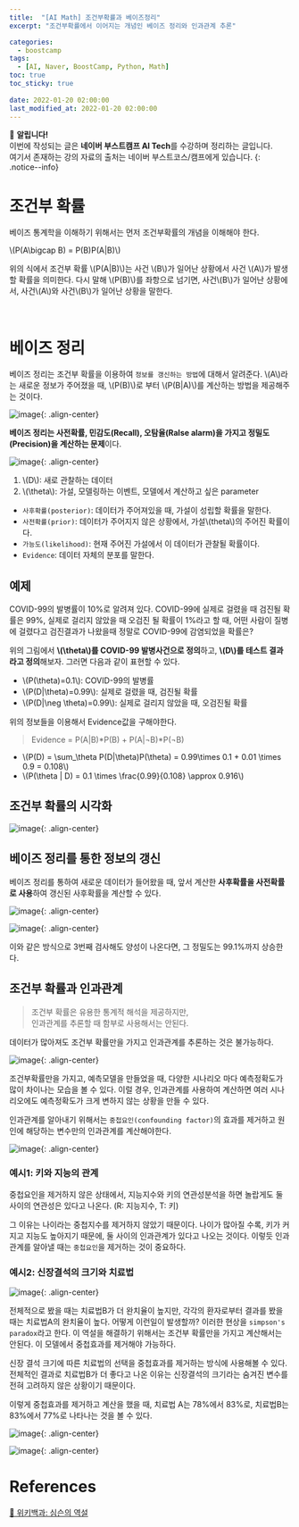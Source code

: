```yaml
---
title:  "[AI Math] 조건부확률과 베이즈정리"
excerpt: "조건부확률에서 이어지는 개념인 베이즈 정리와 인과관계 추론"

categories:
  - boostcamp
tags:
  - [AI, Naver, BoostCamp, Python, Math]
toc: true
toc_sticky: true
 
date: 2022-01-20 02:00:00
last_modified_at: 2022-01-20 02:00:00
---
```

📌 **알립니다!**<br>
이번에 작성되는 글은 **네이버 부스트캠프 AI Tech**를 수강하며 정리하는 글입니다.<br>
여기서 존재하는 강의 자료의 출처는 네이버 부스트코스/캠프에게 있습니다.
{: .notice--info}

# 조건부 확률
베이즈 통계학을 이해하기 위해서는 먼저 조건부확률의 개념을 이해해야 한다.

\\(P(A\bigcap B) = P(B)P(A\|B)\\)


위의 식에서 조건부 확률 \\(P(A\|B)\\)는 사건 \\(B\\)가 일어난 상황에서 사건 \\(A\\)가 발생할 확률을 의미한다. 다시 말해 \\(P(B)\\)를 좌항으로 넘기면, 사건\\(B\\)가 일어난 상황에서, 사건\\(A\\)와 사건\\(B\\)가 일어난 상황을 말한다.

<br>

# 베이즈 정리
베이즈 정리는 조건부 확률을 이용하여 `정보를 갱신하는 방법`에 대해서 알려준다. \\(A\\)라는 새로운 정보가 주어졌을 때, \\(P(B)\\)로 부터 \\(P(B|A)\\)를 계산하는 방법을 제공해주는 것이다.

![image](https://user-images.githubusercontent.com/91870042/145143618-bd9caf72-9f4c-43d1-b121-359cf58c3283.png){: .align-center}

**베이즈 정리는 사전확률, 민감도(Recall), 오탐율(Ralse alarm)을 가지고 정밀도(Precision)을 계산하는 문제**이다.

![image](https://user-images.githubusercontent.com/91870042/145144002-acc4e8a1-36b6-4484-9238-db74eed896db.png){: .align-center}

1. \\(D\\): 새로 관찰하는 데이터
2. \\(\theta\\): 가설, 모델링하는 이벤트, 모델에서 계산하고 싶은 parameter

- `사후확률(posterior)`: 데이터가 주어져있을 때, 가설이 성립할 확률을 말한다.
- `사전확률(prior)`: 데이터가 주어지지 않은 상황에서, 가설\\(theta\\)의 주어진 확률이다.
- `가능도(likelihood)`: 현재 주어진 가설에서 이 데이터가 관찰될 확률이다.
- `Evidence`: 데이터 자체의 분포를 말한다.


## 예제
COVID-99의 발병률이 10%로 알려져 있다. COVID-99에 실제로 걸렸을 때 검진될 확률은 99%, 실제로 걸리지 않았을 때 오검진 될 확률이 1%라고 할 때, 어떤 사람이 질병에 걸렸다고 검진결과가 나왔을때 정말로 COVID-99에 감염되었을 확률은?

위의 그림에서 **\\(\theta\\)를 COVID-99 발병사건으로 정의**하고, **\\(D\\)를 테스트 결과라고 정의**해보자. 그러면 다음과 같이 표현할 수 있다.

- \\(P(\theta)=0.1\\): COVID-99의 발병률
- \\(P(D\|\theta)=0.99\\): 실제로 걸렸을 때, 검진될 확률
- \\(P(D\|\neg \theta)=0.99\\): 실제로 걸리지 않았을 때, 오검진될 확률

위의 정보들을 이용해서 Evidence값을 구해야한다.
> Evidence = P(A\|B)*P(B) + P(A\|¬B)*P(¬B)

- \\(P(D) = \sum_\theta P(D\|\theta)P(\theta) = 0.99\times 0.1 + 0.01 \times 0.9 = 0.108\\)
- \\(P(\theta \| D) = 0.1 \times \frac{0.99}{0.108} \approx 0.916\\)

## 조건부 확률의 시각화
![image](https://user-images.githubusercontent.com/91870042/145146703-1ba84253-0369-492b-a4dd-6e6a74691daf.png){: .align-center}

## 베이즈 정리를 통한 정보의 갱신
베이즈 정리를 통하여 새로운 데이터가 들어왔을 때, 앞서 계산한 **사후확률을 사전확률로 사용**하여 갱신된 사후확률을 계산할 수 있다.

![image](https://user-images.githubusercontent.com/91870042/145147004-2a1f6851-d5a7-4237-aa71-75bbf64b72a7.png){: .align-center}

![image](https://user-images.githubusercontent.com/91870042/145147127-3a93acbf-dac8-4ca6-82f7-39ff808667c7.png){: .align-center}

이와 같은 방식으로 3번째 검사해도 양성이 나온다면, 그 정밀도는 99.1%까지 상승한다.

## 조건부 확률과 인과관계
> 조건부 확률은 유용한 통계적 해석을 제공하지만,  
> 인과관계를 추론할 때 함부로 사용해서는 안된다.

데이터가 많아져도 조건부 확률만을 가지고 인과관계를 추론하는 것은 불가능하다.

![image](https://user-images.githubusercontent.com/91870042/145147335-c00c7624-a199-4bbb-a398-35c0163ec8d3.png){: .align-center}

조건부확률만을 가지고, 예측모델을 만들었을 때, 다양한 시나리오 마다 예측정확도가 많이 차이나는 모습을 볼 수 있다. 이럴 경우, 인과관계를 사용하여 계산하면 여러 시나리오에도 예측정확도가 크게 변하지 않는 상황을 만들 수 있다.

인과관계를 알아내기 위해서는 `중첩요인(confounding factor)`의 효과를 제거하고 원인에 해당하는 변수만의 인과관계를 계산해야한다.

![image](https://user-images.githubusercontent.com/91870042/145147547-341bb919-1fa3-4b8f-8f28-c06b6687fd1c.png){: .align-center}

### 예시1: 키와 지능의 관계
중첩요인을 제거하지 않은 상태에서, 지능지수와 키의 연관성분석을 하면 놀랍게도 둘 사이의 연관성은 있다고 나온다. (R: 지능지수, T: 키)

그 이유는 나이라는 중첩지수를 제거하지 않았기 때문이다. 나이가 많아질 수록, 키가 커지고 지능도 높아지기 때문에, 둘 사이의 인과관계가 있다고 나오는 것이다. 이렇듯 인과관계를 알아낼 때는 `중첩요인`을 제거하는 것이 중요하다.

### 예시2: 신장결석의 크기와 치료법
![image](https://user-images.githubusercontent.com/91870042/145147727-33e54297-05be-4051-af8f-525bb8cbecdf.png){: .align-center}

전체적으로 봤을 때는 치료법B가 더 완치율이 높지만, 각각의 환자로부터 결과를 봤을 때는 치료법A의 완치율이 높다. 어떻게 이런일이 발생할까? 이러한 현상을 `simpson's paradox`라고 한다.
이 역설을 해결하기 위해서는 조건부 확률만을 가지고 계산해서는 안된다. 이 모델에서 중첩효과를 제거해야 가능하다.

신장 결석 크기에 따른 치료법의 선택을 중첩효과를 제거하는 방식에 사용해볼 수 있다. 전체적인 결과로 치료법B가 더 좋다고 나온 이유는 신장결석의 크기라는 숨겨진 변수를 전혀 고려하지 않은 상황이기 때문이다.

이렇게 중첩효과를 제거하고 계산을 했을 때, 치료법 A는 78%에서 83%로, 치료법B는 83%에서 77%로 나타나는 것을 볼 수 있다.

![image](https://user-images.githubusercontent.com/91870042/145147753-256a368d-1674-45f5-9637-36e2efa76ad4.png){: .align-center}

![image](https://user-images.githubusercontent.com/91870042/145147797-3c7cc452-26fd-4777-b5f7-a46caca61472.png){: .align-center}

# References

[📘 위키백과: 심슨의 역설](https://ko.wikipedia.org/wiki/%EC%8B%AC%EC%8A%A8%EC%9D%98_%EC%97%AD%EC%84%A4)
